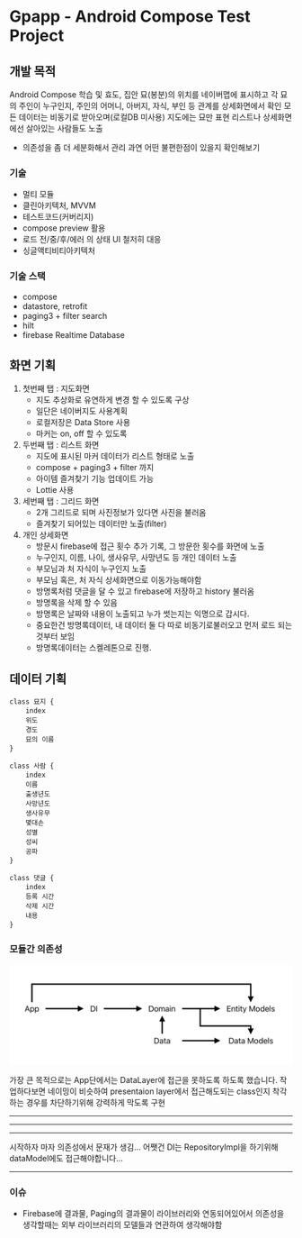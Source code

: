 # Gpapp - Android Compose Test Project

## 개발 목적
Android Compose 학습 및 효도,
집안 묘(봉분)의 위치를 네이버맵에 표시하고
각 묘의 주인이 누구인지, 주인의 어머니, 아버지, 자식, 부인 등 관계를 상세화면에서 확인
모든 데이터는 비동기로 받아오며(로컬DB 미사용)
지도에는 묘만 표현
리스트나 상세화면에선 살아있는 사람들도 노출

* 의존성을 좀 더 세분화해서 관리
과연 어떤 불편한점이 있을지 확인해보기

### 기술
- 멀티 모듈
- 클린아키텍처, MVVM
- 테스트코드(커버리지)
- compose preview 활용
- 로드 전/중/후/에러 의 상태 UI 철저히 대응
- 싱글액티비티아키텍처

### 기술 스택
- compose
- datastore, retrofit
- paging3 + filter search
- hilt
- firebase Realtime Database


## 화면 기획
1. 첫번째 탭 : 지도화면
    - 지도 추상화로 유연하게 변경 할 수 있도록 구상
     - 일단은 네이버지도 사용계획
     - 로컬저장은 Data Store 사용
     - 마커는 on, off 할 수 있도록
2. 두번째 탭 : 리스트 화면
    - 지도에 표시된 마커 데이터가 리스트 형태로 노출
    - compose + paging3 + filter 까지
    - 아이템 즐겨찾기 기능 업데이트 가능
    - Lottie 사용
3. 세번째 탭 : 그리드 화면
    - 2개 그리드로 되며 사진정보가 있다면 사진을 불러옴
     - 즐겨찾기 되어있는 데이터만 노출(filter)
4. 개인 상세화면
    - 방문시 firebase에 접근 횟수 추가 기록, 그 방문한 횟수를 화면에 노출
    - 누구인지, 이름, 나이, 생사유무, 사망년도 등 개인 데이터 노출
    - 부모님과 처 자식이 누구인지 노출
    - 부모님 혹은, 처 자식 상세화면으로 이동가능해야함
    - 방명록처럼 댓글을 달 수 있고 firebase에 저장하고 history 불러옴
    - 방명록을 삭제 할 수 있음
    - 방명록은 날짜와 내용이 노출되고 누가 썻는지는 익명으로 갑시다.
    - 중요한건 방명록데이터, 내 데이터 둘 다 따로 비동기로불러오고 먼저 로드 되는것부터 보임
    - 방명록데이터는 스켈레톤으로 진행.

## 데이터 기획
```
class 묘지 {
    index
    위도
    경도
    묘의 이름
}
```
```
class 사람 {
    index
    이름
    출생년도
    사망년도
    생사유무
    몇대손
    성별
    성씨
    공파
}
```
```
class 댓글 {
    index
    등록 시간
    삭제 시간
    내용
}
```


### 모듈간 의존성
![의존성 스크린샷](readme_res/di.png)

가장 큰 목적으로는 App단에서는 DataLayer에 접근을 못하도록 하도록 했습니다.
작업하다보면 네이밍이 비슷하여 presentaion layer에서 접근해도되는 class인지 착각하는 경우를 차단하기위해 강력하게 막도록 구현



---
---
---

시작하자 마자 의존성에서 문재가 생김...
어쨋건 DI는 RepositoryImpl을 하기위해 dataModel에도 접근해야합니다...


---
### 이슈
- Firebase에 결과물, Paging의 결과물이 라이브러리와 연동되어있어서 의존성을 생각할때는 외부 라이브러리의 모델들과 연관하여 생각해야함


